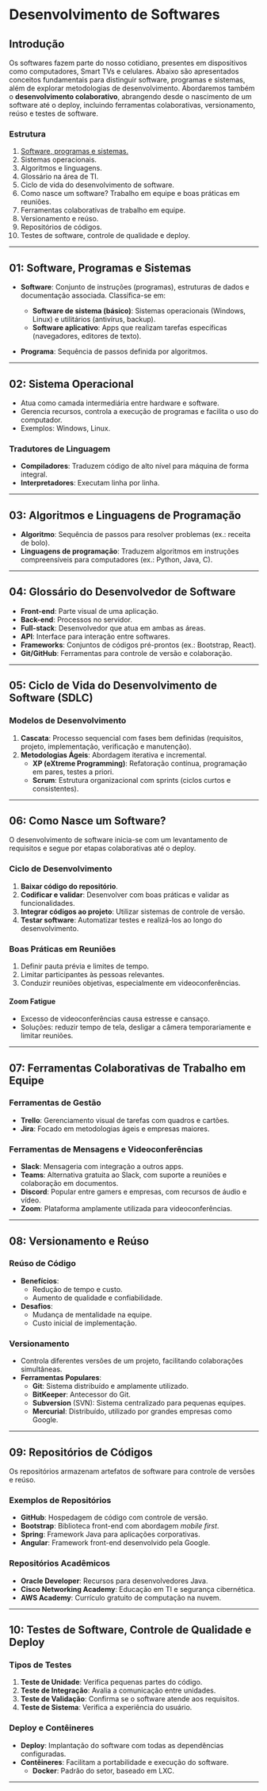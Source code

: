 # Desenvolvimento de Softwares

## Introdução
Os softwares fazem parte do nosso cotidiano, presentes em dispositivos como computadores, Smart TVs e celulares. Abaixo são apresentados conceitos fundamentais para distinguir software, programas e sistemas, além de explorar metodologias de desenvolvimento. Abordaremos também o **desenvolvimento colaborativo**, abrangendo desde o nascimento de um software até o deploy, incluindo ferramentas colaborativas, versionamento, reúso e testes de software.

### Estrutura
1. [Software, programas e sistemas.](#01:-Software-Programas-e-Sistemas)
2. Sistemas operacionais.
3. Algoritmos e linguagens.
4. Glossário na área de TI.
5. Ciclo de vida do desenvolvimento de software.
6. Como nasce um software? Trabalho em equipe e boas práticas em reuniões.
7. Ferramentas colaborativas de trabalho em equipe.
8. Versionamento e reúso.
9. Repositórios de códigos.
10. Testes de software, controle de qualidade e deploy.

---

## 01: Software, Programas e Sistemas
- **Software**: Conjunto de instruções (programas), estruturas de dados e documentação associada. Classifica-se em:
  - **Software de sistema (básico)**: Sistemas operacionais (Windows, Linux) e utilitários (antivírus, backup).
  - **Software aplicativo**: Apps que realizam tarefas específicas (navegadores, editores de texto).

- **Programa**: Sequência de passos definida por algoritmos.

---

## 02: Sistema Operacional
- Atua como camada intermediária entre hardware e software.
- Gerencia recursos, controla a execução de programas e facilita o uso do computador.
- Exemplos: Windows, Linux.

### Tradutores de Linguagem
- **Compiladores**: Traduzem código de alto nível para máquina de forma integral.
- **Interpretadores**: Executam linha por linha.

---

## 03: Algoritmos e Linguagens de Programação
- **Algoritmo**: Sequência de passos para resolver problemas (ex.: receita de bolo).
- **Linguagens de programação**: Traduzem algoritmos em instruções compreensíveis para computadores (ex.: Python, Java, C).

---

## 04: Glossário do Desenvolvedor de Software
- **Front-end**: Parte visual de uma aplicação.
- **Back-end**: Processos no servidor.
- **Full-stack**: Desenvolvedor que atua em ambas as áreas.
- **API**: Interface para interação entre softwares.
- **Frameworks**: Conjuntos de códigos pré-prontos (ex.: Bootstrap, React).
- **Git/GitHub**: Ferramentas para controle de versão e colaboração.

---

## 05: Ciclo de Vida do Desenvolvimento de Software (SDLC)
### Modelos de Desenvolvimento
1. **Cascata**: Processo sequencial com fases bem definidas (requisitos, projeto, implementação, verificação e manutenção).
2. **Metodologias Ágeis**: Abordagem iterativa e incremental.
   - **XP (eXtreme Programming)**: Refatoração contínua, programação em pares, testes a priori.
   - **Scrum**: Estrutura organizacional com sprints (ciclos curtos e consistentes).

---

## 06: Como Nasce um Software?
O desenvolvimento de software inicia-se com um levantamento de requisitos e segue por etapas colaborativas até o deploy.

### Ciclo de Desenvolvimento
1. **Baixar código do repositório**.
2. **Codificar e validar**: Desenvolver com boas práticas e validar as funcionalidades.
3. **Integrar códigos ao projeto**: Utilizar sistemas de controle de versão.
4. **Testar software**: Automatizar testes e realizá-los ao longo do desenvolvimento.

### Boas Práticas em Reuniões
1. Definir pauta prévia e limites de tempo.
2. Limitar participantes às pessoas relevantes.
3. Conduzir reuniões objetivas, especialmente em videoconferências.

#### Zoom Fatigue
- Excesso de videoconferências causa estresse e cansaço.
- Soluções: reduzir tempo de tela, desligar a câmera temporariamente e limitar reuniões.

---

## 07: Ferramentas Colaborativas de Trabalho em Equipe

### Ferramentas de Gestão
- **Trello**: Gerenciamento visual de tarefas com quadros e cartões.
- **Jira**: Focado em metodologias ágeis e empresas maiores.

### Ferramentas de Mensagens e Videoconferências
- **Slack**: Mensageria com integração a outros apps.
- **Teams**: Alternativa gratuita ao Slack, com suporte a reuniões e colaboração em documentos.
- **Discord**: Popular entre gamers e empresas, com recursos de áudio e vídeo.
- **Zoom**: Plataforma amplamente utilizada para videoconferências.

---

## 08: Versionamento e Reúso

### Reúso de Código
- **Benefícios**:
  - Redução de tempo e custo.
  - Aumento de qualidade e confiabilidade.
- **Desafios**:
  - Mudança de mentalidade na equipe.
  - Custo inicial de implementação.

### Versionamento
- Controla diferentes versões de um projeto, facilitando colaborações simultâneas.
- **Ferramentas Populares**:
  - **Git**: Sistema distribuído e amplamente utilizado.
  - **BitKeeper**: Antecessor do Git.
  - **Subversion** (SVN): Sistema centralizado para pequenas equipes.
  - **Mercurial**: Distribuído, utilizado por grandes empresas como Google.

---

## 09: Repositórios de Códigos
Os repositórios armazenam artefatos de software para controle de versões e reúso.

### Exemplos de Repositórios
- **GitHub**: Hospedagem de código com controle de versão.
- **Bootstrap**: Biblioteca front-end com abordagem *mobile first*.
- **Spring**: Framework Java para aplicações corporativas.
- **Angular**: Framework front-end desenvolvido pela Google.

### Repositórios Acadêmicos
- **Oracle Developer**: Recursos para desenvolvedores Java.
- **Cisco Networking Academy**: Educação em TI e segurança cibernética.
- **AWS Academy**: Currículo gratuito de computação na nuvem.

---

## 10: Testes de Software, Controle de Qualidade e Deploy

### Tipos de Testes
1. **Teste de Unidade**: Verifica pequenas partes do código.
2. **Teste de Integração**: Avalia a comunicação entre unidades.
3. **Teste de Validação**: Confirma se o software atende aos requisitos.
4. **Teste de Sistema**: Verifica a experiência do usuário.

### Deploy e Contêineres
- **Deploy**: Implantação do software com todas as dependências configuradas.
- **Contêineres**: Facilitam a portabilidade e execução do software.
  - **Docker**: Padrão do setor, baseado em LXC.

---



